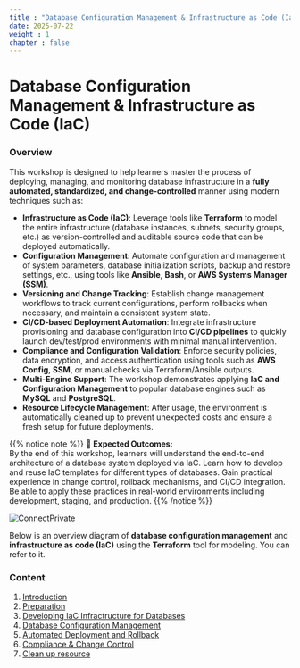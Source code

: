 ```yaml
---
title : "Database Configuration Management & Infrastructure as Code (IaC)"
date: 2025-07-22 
weight : 1 
chapter : false
---
```

# Database Configuration Management & Infrastructure as Code (IaC)

### Overview

This workshop is designed to help learners master the process of deploying, managing, and monitoring database infrastructure in a **fully automated, standardized, and change-controlled** manner using modern techniques such as:

- **Infrastructure as Code (IaC)**: Leverage tools like **Terraform** to model the entire infrastructure (database instances, subnets, security groups, etc.) as version-controlled and auditable source code that can be deployed automatically.
- **Configuration Management**: Automate configuration and management of system parameters, database initialization scripts, backup and restore settings, etc., using tools like **Ansible**, **Bash**, or **AWS Systems Manager (SSM)**.
- **Versioning and Change Tracking**: Establish change management workflows to track current configurations, perform rollbacks when necessary, and maintain a consistent system state.
- **CI/CD-based Deployment Automation**: Integrate infrastructure provisioning and database configuration into **CI/CD pipelines** to quickly launch dev/test/prod environments with minimal manual intervention.
- **Compliance and Configuration Validation**: Enforce security policies, data encryption, and access authentication using tools such as **AWS Config**, **SSM**, or manual checks via Terraform/Ansible outputs.
- **Multi-Engine Support**: The workshop demonstrates applying **IaC and Configuration Management** to popular database engines such as **MySQL** and **PostgreSQL**.
- **Resource Lifecycle Management**: After usage, the environment is automatically cleaned up to prevent unexpected costs and ensure a fresh setup for future deployments.

{{% notice note %}}
🎯 **Expected Outcomes:**  
By the end of this workshop, learners will understand the end-to-end architecture of a database system deployed via IaC. Learn how to develop and reuse IaC templates for different types of databases. Gain practical experience in change control, rollback mechanisms, and CI/CD integration. Be able to apply these practices in real-world environments including development, staging, and production.
{{% /notice %}}

![ConnectPrivate](/images/arc-log.png) 

Below is an overview diagram of **database configuration management** and **infrastructure as code (IaC)** using the **Terraform** tool for modeling. You can refer to it.

### Content

 1. [Introduction](1-introduce/)
 2. [Preparation](2-Prerequiste/)
 3. [Developing IaC Infractructure for Databases](3-Accessibilitytoinstance/)
 4. [Database Configuration Management](4-s3log/)
 5. [Automated Deployment and Rollback](5-Portfwd/)
 6. [Compliance & Change Control](6-Compliance/)
 7. [Clean up resource](7-Cleanup/)
